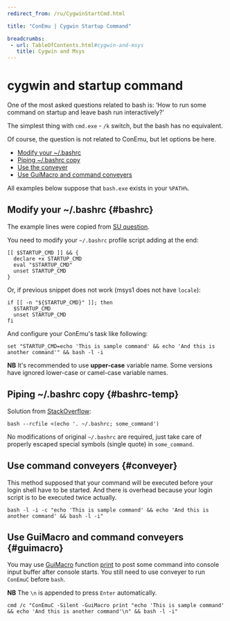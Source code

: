 ```yaml
---
redirect_from: /ru/CygwinStartCmd.html

title: "ConEmu | Cygwin Startup Command"

breadcrumbs:
 - url: TableOfContents.html#cygwin-and-msys
   title: Cygwin and Msys
---
```


# cygwin and startup command

One of the most asked questions related to bash is:
‘How to run some command on startup and leave bash run interactively?’

The simplest thing with `cmd.exe` - `/k` switch, but the bash has no equivalent.

Of course, the question is not related to ConEmu, but let options be here.

* [Modify your ~/.bashrc](#bashrc)
* [Piping ~/.bashrc copy](#bashrc-temp)
* [Use the conveyer](#conveyer)
* [Use GuiMacro and command conveyers](#guimacro)

All examples below suppose that `bash.exe` exists in your `%PATH%`.



## Modify your ~/.bashrc  {#bashrc}

The example lines were copied from [SU question](http://superuser.com/a/344486/139371).

You need to modify your `~/.bashrc` profile script adding at the end:

~~~
[[ $STARTUP_CMD ]] && {
  declare +x STARTUP_CMD
  eval "$STARTUP_CMD"
  unset STARTUP_CMD
}
~~~

Or, if previous snippet does not work (msys1 does not have `locale`):

~~~
if [[ -n "${STARTUP_CMD}" ]]; then
  $STARTUP_CMD
  unset STARTUP_CMD
fi
~~~

And configure your ConEmu's task like following:

~~~
set "STARTUP_CMD=echo 'This is sample command' && echo 'And this is another command'" && bash -l -i
~~~

**NB** It's recommended to use **upper-case** variable name.
Some versions have ignored lower-case or camel-case variable names.



## Piping ~/.bashrc copy {#bashrc-temp}

Solution from [StackOverflow](http://stackoverflow.com/a/36152028/1405560):

~~~
bash --rcfile <(echo '. ~/.bashrc; some_command')
~~~

No modifications of original `~/.bashrc` are required, just take care of properly
escaped special symbols (single quote) in `some_command`.



## Use command conveyers  {#conveyer}

This method supposed that your command will be executed
before your login shell have to be started.
And there is overhead because your login script is to be
executed twice actually.

~~~
bash -l -i -c "echo 'This is sample command' && echo 'And this is another command' && bash -l -i"
~~~



## Use GuiMacro and command conveyers  {#guimacro}

You may use [GuiMacro](GuiMacro.html) function [print](GuiMacro.html#Print)
to post some command into console input buffer after console starts.
You still need to use conveyer to run `ConEmuC` before `bash`.

**NB** The `\n` is appended to press `Enter` automatically.

~~~
cmd /c "ConEmuC -Silent -GuiMacro print "echo 'This is sample command' && echo 'And this is another command'\n" && bash -l -i"
~~~
